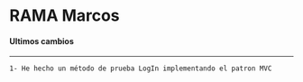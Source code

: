 # RAMA Marcos


#### Ultimos cambios
---

    1- He hecho un método de prueba LogIn implementando el patron MVC  